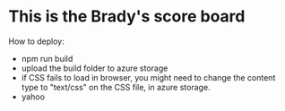 # This is the Brady's score board 
How to deploy:

* npm run build
* upload the build folder to azure storage
* if CSS fails to load in browser, you might need to change the content type to "text/css" on the CSS file, in azure storage.
* yahoo
